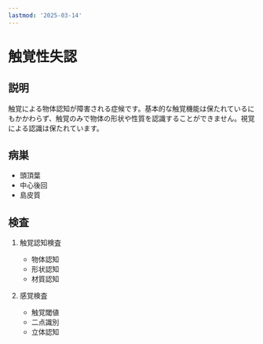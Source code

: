 ```yaml
---
lastmod: '2025-03-14'
---
```


# 触覚性失認

## 説明

触覚による物体認知が障害される症候です。基本的な触覚機能は保たれているにもかかわらず、触覚のみで物体の形状や性質を認識することができません。視覚による認識は保たれています。

## 病巣

- 頭頂葉
- 中心後回
- 島皮質

## 検査

1. 触覚認知検査

   - 物体認知
   - 形状認知
   - 材質認知

2. 感覚検査
   - 触覚閾値
   - 二点識別
   - 立体認知

